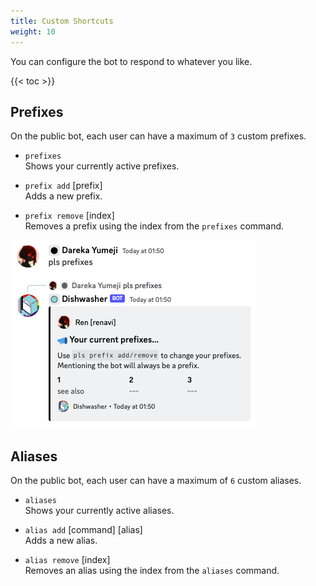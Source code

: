 ```yaml
---
title: Custom Shortcuts
weight: 10
---
```


You can configure the bot to respond to whatever you like.

<!--more-->

{{< toc >}}

## Prefixes

On the public bot, each user can have a maximum of `3` custom prefixes.

- `prefixes`<br>
Shows your currently active prefixes.

- `prefix add` [prefix]<br>
Adds a new prefix.

- `prefix remove` [index]<br>
Removes a prefix using the index from the `prefixes` command.

![Example of Prefixes](/img/examples/prefix-example.png)

## Aliases

On the public bot, each user can have a maximum of `6` custom aliases.

- `aliases`<br>
Shows your currently active aliases.

- `alias add` [command] [alias]<br>
Adds a new alias.

- `alias remove` [index]<br>
Removes an alias using the index from the `aliases` command.
